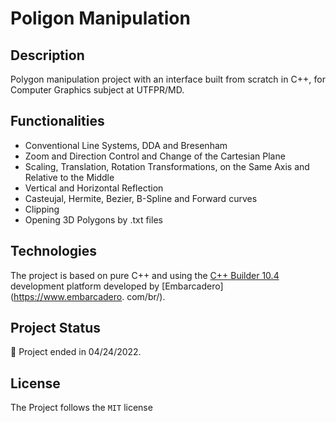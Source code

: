 # Poligon Manipulation

## Description
<p align="justify">
Polygon manipulation project with an interface built from scratch in C++, for Computer Graphics subject at UTFPR/MD.
<p/>
 
## Functionalities
- Conventional Line Systems, DDA and Bresenham
- Zoom and Direction Control and Change of the Cartesian Plane
- Scaling, Translation, Rotation Transformations, on the Same Axis and Relative to the Middle
- Vertical and Horizontal Reflection
- Casteujal, Hermite, Bezier, B-Spline and Forward curves
- Clipping
- Opening 3D Polygons by .txt files

## Technologies
The project is based on pure C++ and using the [C++ Builder 10.4](https://www.embarcadero.com/br/products/cbuilder) development platform developed by [Embarcadero](https://www.embarcadero. com/br/).

## Project Status
:construction: Project ended in 04/24/2022.

## License
The Project follows the `MIT` license
